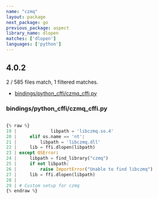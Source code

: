```yaml
---
name: "czmq"
layout: package
next_package: go
previous_package: aspect
library_name: dlopen
matches: ['dlopen']
languages: ['python']
---
```

## 4.0.2
2 / 585 files match, 1 filtered matches.

 - [bindings/python_cffi/czmq_cffi.py](#bindingspython_cfficzmq_cffipy)

### bindings/python_cffi/czmq_cffi.py

```python

{% raw %}
19 |             libpath = 'libczmq.so.4'
20 |     elif os.name == 'nt':
21 |         libpath = 'libczmq.dll'
22 |     lib = ffi.dlopen(libpath)
23 | except OSError:
24 |     libpath = find_library("czmq")
25 |     if not libpath:
26 |         raise ImportError("Unable to find libczmq")
27 |     lib = ffi.dlopen(libpath)
28 | 
29 | # Custom setup for czmq
{% endraw %}

```